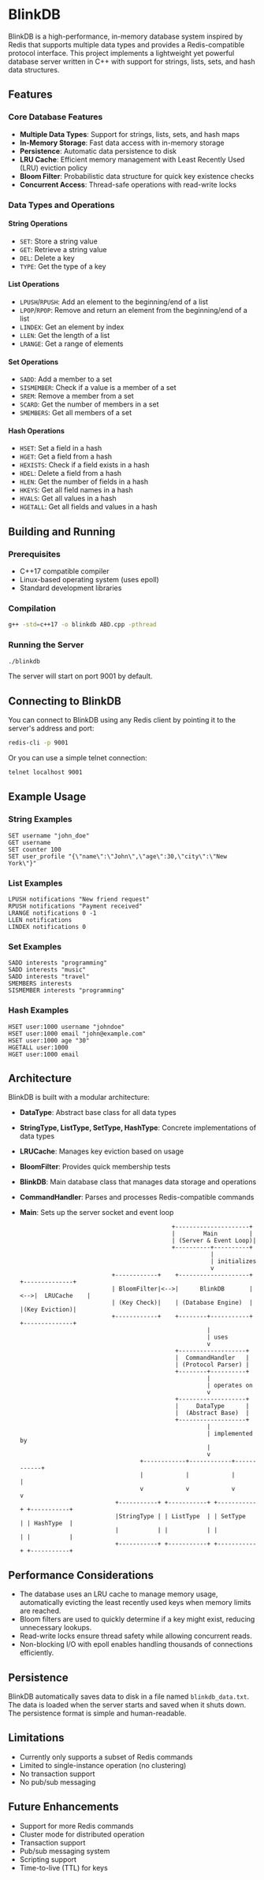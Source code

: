 # BlinkDB

BlinkDB is a high-performance, in-memory database system inspired by Redis that supports multiple data types and provides a Redis-compatible protocol interface. This project implements a lightweight yet powerful database server written in C++ with support for strings, lists, sets, and hash data structures.

## Features

### Core Database Features
- **Multiple Data Types**: Support for strings, lists, sets, and hash maps
- **In-Memory Storage**: Fast data access with in-memory storage
- **Persistence**: Automatic data persistence to disk
- **LRU Cache**: Efficient memory management with Least Recently Used (LRU) eviction policy
- **Bloom Filter**: Probabilistic data structure for quick key existence checks
- **Concurrent Access**: Thread-safe operations with read-write locks

### Data Types and Operations

#### String Operations
- `SET`: Store a string value
- `GET`: Retrieve a string value
- `DEL`: Delete a key
- `TYPE`: Get the type of a key

#### List Operations
- `LPUSH`/`RPUSH`: Add an element to the beginning/end of a list
- `LPOP`/`RPOP`: Remove and return an element from the beginning/end of a list
- `LINDEX`: Get an element by index
- `LLEN`: Get the length of a list
- `LRANGE`: Get a range of elements

#### Set Operations
- `SADD`: Add a member to a set
- `SISMEMBER`: Check if a value is a member of a set
- `SREM`: Remove a member from a set
- `SCARD`: Get the number of members in a set
- `SMEMBERS`: Get all members of a set

#### Hash Operations
- `HSET`: Set a field in a hash
- `HGET`: Get a field from a hash
- `HEXISTS`: Check if a field exists in a hash
- `HDEL`: Delete a field from a hash
- `HLEN`: Get the number of fields in a hash
- `HKEYS`: Get all field names in a hash
- `HVALS`: Get all values in a hash
- `HGETALL`: Get all fields and values in a hash

## Building and Running

### Prerequisites
- C++17 compatible compiler
- Linux-based operating system (uses epoll)
- Standard development libraries

### Compilation
```bash
g++ -std=c++17 -o blinkdb ABD.cpp -pthread
```

### Running the Server
```bash
./blinkdb
```
The server will start on port 9001 by default.

## Connecting to BlinkDB

You can connect to BlinkDB using any Redis client by pointing it to the server's address and port:

```bash
redis-cli -p 9001
```

Or you can use a simple telnet connection:

```bash
telnet localhost 9001
```

## Example Usage

### String Examples
```
SET username "john_doe"
GET username
SET counter 100
SET user_profile "{\"name\":\"John\",\"age\":30,\"city\":\"New York\"}"
```

### List Examples
```
LPUSH notifications "New friend request"
RPUSH notifications "Payment received"
LRANGE notifications 0 -1
LLEN notifications
LINDEX notifications 0
```

### Set Examples
```
SADD interests "programming"
SADD interests "music"
SADD interests "travel"
SMEMBERS interests
SISMEMBER interests "programming"
```

### Hash Examples
```
HSET user:1000 username "johndoe"
HSET user:1000 email "john@example.com"
HSET user:1000 age "30"
HGETALL user:1000
HGET user:1000 email
```

## Architecture

BlinkDB is built with a modular architecture:

- **DataType**: Abstract base class for all data types
- **StringType, ListType, SetType, HashType**: Concrete implementations of data types
- **LRUCache**: Manages key eviction based on usage
- **BloomFilter**: Provides quick membership tests
- **BlinkDB**: Main database class that manages data storage and operations
- **CommandHandler**: Parses and processes Redis-compatible commands
- **Main**: Sets up the server socket and event loop

                
                                                 +---------------------+
                                                 |        Main         |
                                                 | (Server & Event Loop)|
                                                 +----------+----------+
                                                            |
                                                            | initializes
                                                            v
                                +------------+    +--------------------+    +--------------+
                                | BloomFilter|<-->|      BlinkDB       |<-->|  LRUCache    |
                                | (Key Check)|    | (Database Engine)  |    |(Key Eviction)|
                                +------------+    +--------+-----------+    +--------------+
                                                           |
                                                           | uses
                                                           v
                                                  +-------------------+
                                                  |  CommandHandler   |
                                                  | (Protocol Parser) |
                                                  +--------+----------+
                                                           |
                                                           | operates on
                                                           v
                                                  +-------------------+
                                                  |     DataType      |
                                                  |  (Abstract Base)  |
                                                  +-------------------+
                                                           |
                                                           | implemented by
                                                           |
                                                           v
                                        +------------+------------+------------+
                                        |            |            |            |            
                                        v            v            v            v            
                                 +-----------+ +-----------+ +-----------+ +-----------+
                                 |StringType | | ListType  | | SetType   | | HashType  |
                                 |           | |           | |           | |           |
                                 +-----------+ +-----------+ +-----------+ +-----------+



## Performance Considerations

- The database uses an LRU cache to manage memory usage, automatically evicting the least recently used keys when memory limits are reached.
- Bloom filters are used to quickly determine if a key might exist, reducing unnecessary lookups.
- Read-write locks ensure thread safety while allowing concurrent reads.
- Non-blocking I/O with epoll enables handling thousands of connections efficiently.

## Persistence

BlinkDB automatically saves data to disk in a file named `blinkdb_data.txt`. The data is loaded when the server starts and saved when it shuts down. The persistence format is simple and human-readable.

## Limitations

- Currently only supports a subset of Redis commands
- Limited to single-instance operation (no clustering)
- No transaction support
- No pub/sub messaging

## Future Enhancements

- Support for more Redis commands
- Cluster mode for distributed operation
- Transaction support
- Pub/sub messaging system
- Scripting support
- Time-to-live (TTL) for keys
